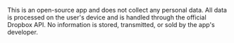 This is an open-source app and does not collect any personal data. All data is processed on the user's device and is handled through the official Dropbox API. No information is stored, transmitted, or sold by the app's developer.